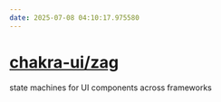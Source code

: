```yaml
---
date: 2025-07-08 04:10:17.975580
---
```


# [chakra-ui/zag](https://github.com/chakra-ui/zag)

state machines for UI components across frameworks